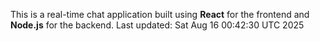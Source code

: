 This is a real-time chat application built using **React** for the frontend and **Node.js** for the backend.
Last updated: Sat Aug 16 00:42:30 UTC 2025

